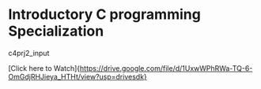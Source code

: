 # Introductory C programming Specialization
c4prj2_input

[Click here to Watch]{https://drive.google.com/file/d/1UxwWPhRWa-TQ-6-OmGdjRHJieya_HTHt/view?usp=drivesdk}
